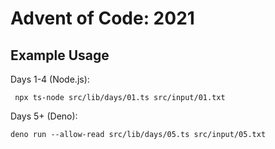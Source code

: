 # Advent of Code: 2021

## Example Usage

Days 1-4 (Node.js):

```shell
 npx ts-node src/lib/days/01.ts src/input/01.txt
```

Days 5+ (Deno):

```
deno run --allow-read src/lib/days/05.ts src/input/05.txt
```
